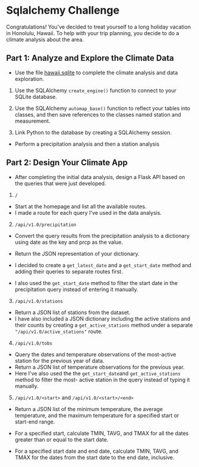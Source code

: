 # Sqlalchemy Challenge

Congratulations! You've decided to treat yourself to a long holiday vacation in Honolulu, Hawaii. To help with your trip planning, you decide to do a climate analysis about the area.

## Part 1: Analyze and Explore the Climate Data
- Use the file [hawaii.sqlite](https://github.com/larabrry/sqlalchemy-challenge/blob/main/Resources/hawaii.sqlite) to complete the climate analysis and data exploration.
1. Use the SQLAlchemy ```create_engine()``` function to connect to your SQLite database.

2. Use the SQLAlchemy ```automap_base()``` function to reflect your tables into classes, and then save references to the classes named station and measurement.

3. Link Python to the database by creating a SQLAlchemy session.

- Perform a precipitation analysis and then a station analysis

## Part 2: Design Your Climate App

- After completing the initial data analysis, design a Flask API based on the queries that were just developed.

1. ``/``

- Start at the homepage and list all the available routes.
- I made a route for each query I've used in the data analysis.
2. ```/api/v1.0/precipitation```

- Convert the query results from the precipitation analysis to a dictionary using date as the key and prcp as the value.

- Return the JSON representation of your dictionary.

 - I decided to create a ```get_latest_date``` and a ```get_start_date``` method and adding their queries to separate routes first. 
- I also used the ```get_start_date``` method to filter the start date in the precipitation query instead of entering it manually. 

3. ```/api/v1.0/stations```

- Return a JSON list of stations from the dataset.
- I have also included a JSON dictionary including the active stations and their counts by creating a ```get_active_stations``` method under a separate ```"/api/v1.0/active_stations"``` route. 

4. ```/api/v1.0/tobs```

- Query the dates and temperature observations of the most-active station for the previous year of data.
- Return a JSON list of temperature observations for the previous year.
- Here I've also used the the ```get_start_date```and  ```get_active_stations``` method to filter the most- active station in the query instead of typing it manually. 

5. ```/api/v1.0/<start>``` and ```/api/v1.0/<start>/<end>```

- Return a JSON list of the minimum temperature, the average temperature, and the maximum temperature for a specified start or start-end range.

- For a specified start, calculate TMIN, TAVG, and TMAX for all the dates greater than or equal to the start date.

- For a specified start date and end date, calculate TMIN, TAVG, and TMAX for the dates from the start date to the end date, inclusive.



